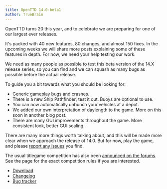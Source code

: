 ```yaml
---
title: OpenTTD 14.0-beta1
author: TrueBrain
---
```


OpenTTD turns 20 this year, and to celebrate we are preparing for one of our largest ever releases.

It's packed with 40 new features, 80 changes, and almost 150 fixes.
In the upcoming weeks we will share more posts explaining some of these features in depth. For now, we need your help testing our work.

We need as many people as possible to test this beta version of the 14.X release series, so you can find and we can squash as many bugs as possible before the actual release.

To guide you a bit towards what you should be looking for:
* Generic gameplay bugs and crashes.
* There is a new Ship Pathfinder; test it out. Buoys are optional to use.
* You can now automatically unbunch your vehicles at a depot.
* We added our own interpretation of daylength to the game. More on this soon in another blog post.
* There are many GUI improvements throughout the game. More consistent look, better GUI scaling.

There are many more things worth talking about, and this will be made more clear when we approach the release of 14.0.
But for now, play the game, and please [report any issues](https://github.com/OpenTTD/OpenTTD/issues/new/choose) you find.

The usual titlegame competition has also been [announced on the forums](https://www.tt-forums.net/viewtopic.php?t=91448).
See the page for the exact competition rules if you are interested.

* [Download](https://www.openttd.org/downloads/openttd-releases/testing.html)
* [Changelog](https://cdn.openttd.org/openttd-releases/14.0-beta1/changelog.txt)
* [Bug tracker](https://github.com/OpenTTD/OpenTTD/issues)

